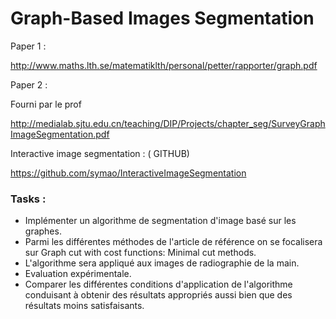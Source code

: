 # Graph-Based Images Segmentation

Paper 1 :

http://www.maths.lth.se/matematiklth/personal/petter/rapporter/graph.pdf

Paper 2 : 

Fourni par le prof 

http://medialab.sjtu.edu.cn/teaching/DIP/Projects/chapter_seg/SurveyGraphImageSegmentation.pdf


Interactive image segmentation : ( GITHUB) 

https://github.com/symao/InteractiveImageSegmentation



### Tasks :

- Implémenter un algorithme de segmentation d'image basé sur les graphes.
- Parmi les différentes méthodes de l'article de référence on se focalisera sur Graph cut with cost functions: Minimal cut methods.
- L'algorithme sera appliqué aux images de radiographie de la main.
- Evaluation expérimentale.
- Comparer les différentes conditions d'application de l'algorithme conduisant à obtenir des résultats appropriés aussi bien que des résultats moins satisfaisants. 
